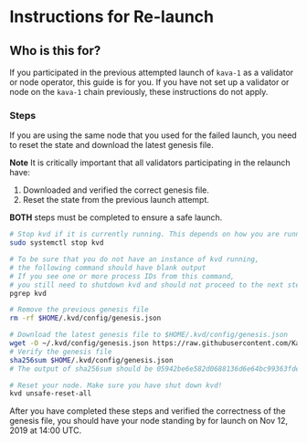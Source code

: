 # Instructions for Re-launch

## Who is this for?

If you participated in the previous attempted launch of `kava-1` as a validator or node operator, this guide is for you. If you have not set up a validator or node on the `kava-1` chain previously, these instructions do not apply.

### Steps

If you are using the same node that you used for the failed launch, you need to reset the state and download the latest genesis file.

**Note** It is critically important that all validators participating in the relaunch have:
1. Downloaded and verified the correct genesis file. 
2. Reset the state from the previous launch attempt.

**BOTH** steps must be completed to ensure a safe launch. 

```sh
# Stop kvd if it is currently running. This depends on how you are running the kvd process. If using 'systemctl', then
sudo systemctl stop kvd

# To be sure that you do not have an instance of kvd running,
# the following command should have blank output
# If you see one or more process IDs from this command,
# you still need to shutdown kvd and should not proceed to the next steps
pgrep kvd

# Remove the previous genesis file
rm -rf $HOME/.kvd/config/genesis.json

# Download the latest genesis file to $HOME/.kvd/config/genesis.json
wget -O ~/.kvd/config/genesis.json https://raw.githubusercontent.com/Kava-Labs/launch/master/kava-1/genesis.json
# Verify the genesis file
sha256sum $HOME/.kvd/config/genesis.json
# The output of sha256sum should be 05942be6e582d0688136d6e64bc99363fde80ecbbbffa683fd894698f007caa3

# Reset your node. Make sure you have shut down kvd!
kvd unsafe-reset-all

```

After you have completed these steps and verified the correctness of the genesis file, you should have your node standing by for launch on Nov 12, 2019 at 14:00 UTC.
